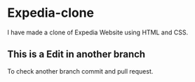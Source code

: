 # Expedia-clone
I have made a clone of Expedia Website using HTML and CSS.

## This is a Edit in another branch
To check another branch commit and pull request.
